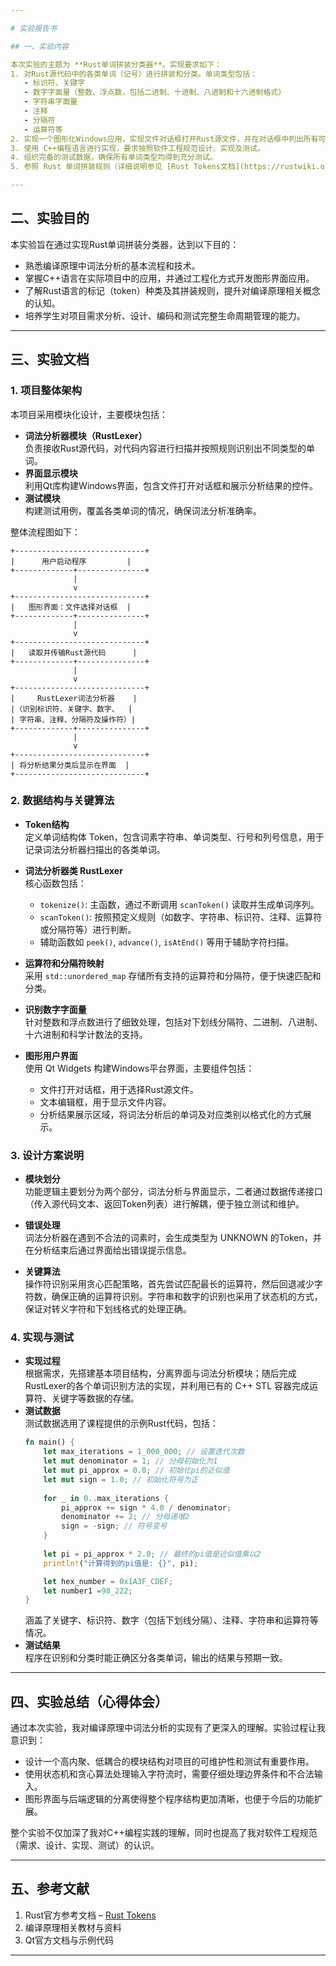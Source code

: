 ```yaml
---

# 实验报告书

## 一、实验内容

本次实验的主题为 **Rust单词拼装分类器**。实现要求如下：  
1. 对Rust源代码中的各类单词（记号）进行拼装和分类。单词类型包括：  
   - 标识符、关键字  
   - 数字字面量（整数、浮点数，包括二进制、十进制、八进制和十六进制格式）  
   - 字符串字面量  
   - 注释  
   - 分隔符  
   - 运算符等  
2. 实现一个图形化Windows应用，实现文件对话框打开Rust源文件，并在对话框中列出所有可拼装的单词及其对应分类。  
3. 使用 C++编程语言进行实现，要求按照软件工程规范设计、实现及测试。  
4. 组织完备的测试数据，确保所有单词类型均得到充分测试。  
5. 参照 Rust 单词拼装规则（详细说明参见 [Rust Tokens文档](https://rustwiki.org/zh-CN/reference/tokens.html)）。

---
```


## 二、实验目的

本实验旨在通过实现Rust单词拼装分类器，达到以下目的：  
- 熟悉编译原理中词法分析的基本流程和技术。  
- 掌握C++语言在实际项目中的应用，并通过工程化方式开发图形界面应用。  
- 了解Rust语言的标记（token）种类及其拼装规则，提升对编译原理相关概念的认知。  
- 培养学生对项目需求分析、设计、编码和测试完整生命周期管理的能力。

---

## 三、实验文档

### 1. 项目整体架构

本项目采用模块化设计，主要模块包括：  
- **词法分析器模块（RustLexer）**  
  负责接收Rust源代码，对代码内容进行扫描并按照规则识别出不同类型的单词。  
- **界面显示模块**  
  利用Qt库构建Windows界面，包含文件打开对话框和展示分析结果的控件。  
- **测试模块**  
  构建测试用例，覆盖各类单词的情况，确保词法分析准确率。

整体流程图如下：

```
+-----------------------------+
|      用户启动程序         |
+-------------+---------------+
              |
              v
+-----------------------------+
|   图形界面：文件选择对话框  |
+-------------+---------------+
              |
              v
+-----------------------------+
|   读取并传输Rust源代码      |
+-------------+---------------+
              |
              v
+-----------------------------+
|     RustLexer词法分析器    |
|（识别标识符、关键字、数字、  |
| 字符串、注释、分隔符及操作符）|
+-------------+---------------+
              |
              v
+-----------------------------+
| 将分析结果分类后显示在界面  |
+-----------------------------+
```

### 2. 数据结构与关键算法

- **Token结构**  
  定义单词结构体 Token，包含词素字符串、单词类型、行号和列号信息，用于记录词法分析器扫描出的各类单词。

- **词法分析器类 RustLexer**  
  核心函数包括：  
  - `tokenize()`: 主函数，通过不断调用 `scanToken()` 读取并生成单词序列。  
  - `scanToken()`: 按照预定义规则（如数字、字符串、标识符、注释、运算符或分隔符等）进行判断。  
  - 辅助函数如 `peek()`, `advance()`, `isAtEnd()` 等用于辅助字符扫描。  

- **运算符和分隔符映射**  
  采用 `std::unordered_map` 存储所有支持的运算符和分隔符，便于快速匹配和分类。

- **识别数字字面量**  
  针对整数和浮点数进行了细致处理，包括对下划线分隔符、二进制、八进制、十六进制和科学计数法的支持。

- **图形用户界面**  
  使用 Qt Widgets 构建Windows平台界面，主要组件包括：  
  - 文件打开对话框，用于选择Rust源文件。  
  - 文本编辑框，用于显示文件内容。  
  - 分析结果展示区域，将词法分析后的单词及对应类别以格式化的方式展示。

### 3. 设计方案说明

- **模块划分**  
  功能逻辑主要划分为两个部分，词法分析与界面显示，二者通过数据传递接口（传入源代码文本、返回Token列表）进行解耦，便于独立测试和维护。  

- **错误处理**  
  词法分析器在遇到不合法的词素时，会生成类型为 UNKNOWN 的Token，并在分析结束后通过界面给出错误提示信息。

- **关键算法**  
  操作符识别采用贪心匹配策略，首先尝试匹配最长的运算符，然后回退减少字符数，确保正确的运算符识别。字符串和数字的识别也采用了状态机的方式，保证对转义字符和下划线格式的处理正确。

### 4. 实现与测试

- **实现过程**  
  根据需求，先搭建基本项目结构，分离界面与词法分析模块；随后完成RustLexer的各个单词识别方法的实现，并利用已有的 C++ STL 容器完成运算符、关键字等数据的存储。  
- **测试数据**  
  测试数据选用了课程提供的示例Rust代码，包括：  
  ```rust
  fn main() {
      let max_iterations = 1_000_000; // 设置迭代次数
      let mut denominator = 1; // 分母初始化为1
      let mut pi_approx = 0.0; // 初始化pi的近似值
      let mut sign = 1.0; // 初始化符号为正
       
      for _ in 0..max_iterations {
          pi_approx += sign * 4.0 / denominator;
          denominator += 2; // 分母递增2
          sign = -sign; // 符号变号
      }
       
      let pi = pi_approx * 2.0; // 最终的pi值是近似值乘以2
      println!("计算得到的pi值是: {}", pi);
  
      let hex_number = 0x1A3F_CDEF;
      let number1 =98_222;
  }
  ```
  涵盖了关键字、标识符、数字（包括下划线分隔）、注释、字符串和运算符等情况。  
- **测试结果**  
  程序在识别和分类时能正确区分各类单词，输出的结果与预期一致。

---

## 四、实验总结（心得体会）

通过本次实验，我对编译原理中词法分析的实现有了更深入的理解。实验过程让我意识到：  
- 设计一个高内聚、低耦合的模块结构对项目的可维护性和测试有重要作用。  
- 使用状态机和贪心算法处理输入字符流时，需要仔细处理边界条件和不合法输入。  
- 图形界面与后端逻辑的分离使得整个程序结构更加清晰，也便于今后的功能扩展。  

整个实验不仅加深了我对C++编程实践的理解，同时也提高了我对软件工程规范（需求、设计、实现、测试）的认识。

---

## 五、参考文献

1. Rust官方参考文档 – [Rust Tokens](https://rustwiki.org/zh-CN/reference/tokens.html)  
2. 编译原理相关教材与资料  
3. Qt官方文档与示例代码

---
